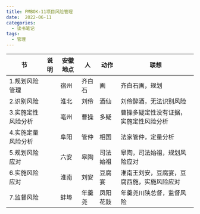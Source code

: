 ```yaml
---
title: PMBOK-11项目风险管理
date:  2022-06-11
categories:
  - 读书笔记
tags:
  - 管理
---
```


| 节                 | 说明 | 安徽地点 | 人     | 动作     | 联想                                       |
| ------------------ | ---- | -------- | ------ | -------- | ------------------------------------------ |
| 1.规划风险管理     |      | 宿州     | 齐白石 | 画       | 齐白石画，规划                             |
| 2.识别风险         |      | 淮北     | 刘伶   | 酒仙     | 刘伶醉酒，无法识别风险                     |
| 3.实施定性风险分析 |      | 亳州     | 曹操   | 多疑     | 曹操多疑定性没有证据，实施定性风险分析     |
| 4.实施定量风险分析 |      | 阜阳     | 管仲   | 相国     | 法家管仲，定量分析                         |
| 5.规划风险应对     |      | 六安     | 皋陶   | 司法始祖 | 皋陶，司法始祖，规划风险应对               |
| 6.实施风险应对     |      | 淮南     | 刘安   | 豆腐宴   | 淮南王刘安，豆腐宴，豆腐西施，实施风险应对 |
| 7.监督风险         |      | 蚌埠     | 年羹尧 | 凤阳花鼓 | 年羹尧川陕总督，监督风险                   |



